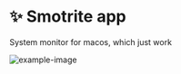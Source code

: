 # ✨ Smotrite app

System monitor for macos, which just work

![example-image](https://i.imgur.com/FSjQvO2.png)
